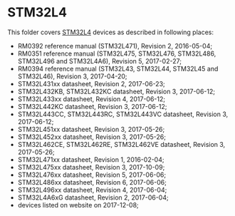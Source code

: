 STM32L4
=======

This folder covers [STM32L4](https://www.st.com/stm32l4) devices as described in following places:
- RM0392 reference manual (STM32L471), Revision 2, 2016-05-04;
- RM0351 reference manual (STM32L475, STM32L476, STM32L486, STM32L496 and STM32L4A6), Revision 5, 2017-02-27;
- RM0394 reference manual (STM32L43, STM32L44, STM32L45 and STM32L46), Revision 3, 2017-04-20;
- STM32L431xx datasheet, Revision 2, 2017-06-23;
- STM32L432KB, STM32L432KC datasheet, Revision 3, 2017-06-12;
- STM32L433xx datasheet, Revision 4, 2017-06-12;
- STM32L442KC datasheet, Revision 3, 2017-06-12;
- STM32L443CC, STM32L443RC, STM32L443VC datasheet, Revision 3, 2017-06-12;
- STM32L451xx datasheet, Revision 3, 2017-05-26;
- STM32L452xx datasheet, Revision 3, 2017-05-26;
- STM32L462CE, STM32L462RE, STM32L462VE datasheet, Revision 3, 2017-05-26;
- STM32L471xx datasheet, Revision 1, 2016-02-04;
- STM32L475xx datasheet, Revision 3, 2017-10-09;
- STM32L476xx datasheet, Revision 5, 2017-06-06;
- STM32L486xx datasheet, Revision 6, 2017-06-06;
- STM32L496xx datasheet, Revision 4, 2017-06-04;
- STM32L4A6xG datasheet, Revision 2, 2017-06-04;
- devices listed on website on 2017-12-08;
